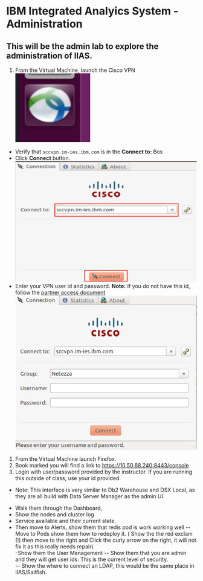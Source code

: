 #   IBM Integrated Analyics System - Administration  

## This will be the admin lab to explore the administration of IIAS.

1. From the Virtual Machine, launch the Cisco VPN ![Cisco VPN](./images/cisco.png)
  * Verify that `sccvpn.im-ies.ibm.com` is in the **Connect to:** Box
  * Click **Connect** button.
  ![Connect VPN](./images/vpnlogin.png)
  * Enter your VPN user id and password.  **Note:** If you do not have this id, follow the [partner access document](../../../PartnerAccess.md)
  ![User ID and Password](./images/userpassword.png)
1. From the Virtual Machine launch Firefox.
1. Book marked you will find a link to https://10.50.88.240:8443/console  
1. Login with user/password provided by the instructor. If you are running this outside of class, use your id provided.
  *  Note: This interface is very similar to Db2 Warehouse and DSX Local, as they are all build with Data Server Manager as the admin UI.  


- Walk them through the Dashboard,
- Show the nodes and cluster log
- Service available and their current state.  
- Then move to Alerts, show them that redis pod is work working well
-- Move to Pods show them how to redeploy it.  ( Show the the red exclam (!)  then move to the right and Click the curly arrow on the right,   it will not fix it as this really needs repair)  
-Show them the User Management
 -- Show them that you are admin and they will get user ids.  This is the current level of security.  
 -- Show the where to connect an LDAP, this would be the same place in IIAS/Sailfish.
